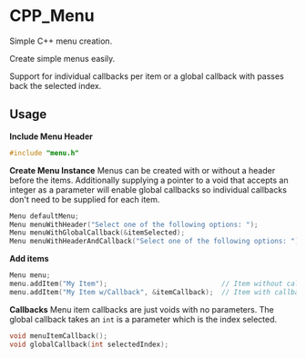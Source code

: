 # CPP_Menu
Simple C++ menu creation.

Create simple menus easily.

Support for individual callbacks per item or a global callback with passes back the selected index.

## Usage

**Include Menu Header**

```c++
#include "menu.h"
```

**Create Menu Instance**
Menus can be created with or without a header before the items.  Additionally supplying a pointer to a void that accepts an integer as a parameter will enable global callbacks so individual callbacks don't need to be supplied for each item. 

```c++
Menu defaultMenu;                                                         // Default menu
Menu menuWithHeader("Select one of the following options: ");             // Menu with header before items
Menu menuWithGlobalCallback(&itemSelected);                               // Menu with global callback
Menu menuWithHeaderAndCallback("Select one of the following options: ");  // Menu with global callback and header
```

**Add items**
```c++
Menu menu;
menu.addItem("My Item");                            // Item without callback
menu.addItem("My Item w/Callback", &itemCallback);  // Item with callback
```

**Callbacks**
Menu item callbacks are just voids with no parameters.  The global callback takes an `int` is a parameter which is the index selected.

```c++
void menuItemCallback();
void globalCallback(int selectedIndex);
```
